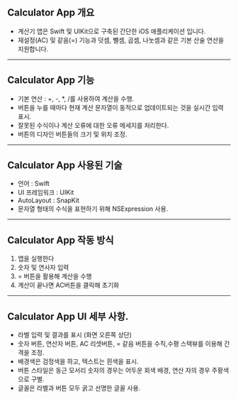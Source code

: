## Calculator App 개요  
+ 계산기 앱은 Swift 및 UIKit으로 구축된 간단한 iOS 애플리케이션 입니다.   
+ 재설정(AC) 및 같음(=) 기능과 덧셈, 뺄셈, 곱셈, 나눗셈과 같은 기본 산술 연산을 지원합니다.
***
## Calculator App 기능
+ 기본 연산 : +, -, *, /를 사용하여 계산을 수행.
+ 버튼을 누를 때마다 현재 계산 문자열이 동적으로 업데이트되는 것을 실시간 입력 표시.
+ 잘못된 수식이나 계산 오류에 대한 오류 메세지를 처리한다.
+ 버튼의 디자인 버튼들의 크기 및 위치 조정.
***
## Calculator App 사용된 기술
+ 언어 : Swift
+ UI 프레임워크 : UIKit
+ AutoLayout : SnapKit
+ 문자열 형태의 수식을 표현하기 위해 NSExpression 사용.
***
## Calculator App 작동 방식
1. 앱을 실행한다
2. 숫자 및 연사자 입력
3. = 버튼을 활용해 계산을 수행
4. 계산이 끝나면 AC버튼을 클릭해 초기화
***
## Calculator App UI 세부 사항.
+ 라벨 입력 및 결과를 표시 (화면 오른쪽 상단)
+ 숫자 버튼, 연산자 버튼, AC 리셋버튼, = 같음 버튼을 수직,수평 스택뷰를 이용해 간격을 조정.
+ 배경색은 검정색을 하고, 텍스트는 흰색을 표시.
+ 버튼 스타일은 동근 모서리 숫자의 경우는 어두운 회색 배경, 연산 자의 경우 주황색으로 구별.
+ 글꼴은 라벨과 버튼 모두 굵고 선명한 글꼴 사용.
